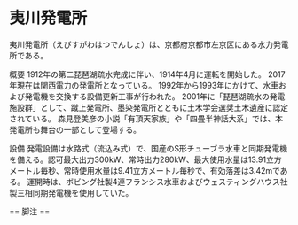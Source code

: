 # 夷川発電所

夷川発電所（えびすがわはつでんしょ）は、京都府京都市左京区にある水力発電所である。

概要
1912年の第二琵琶湖疏水完成に伴い、1914年4月に運転を開始した。
2017年現在は関西電力の発電所となっている。
1992年から1993年にかけて、水車および発電機を交換する設備更新工事が行われた。
2001年に「琵琶湖疏水の発電施設群」として、蹴上発電所、墨染発電所とともに土木学会選奨土木遺産に認定されている。
森見登美彦の小説「有頂天家族」や「四畳半神話大系」では、本発電所も舞台の一部として登場する。

設備
発電設備は水路式（流込み式）で、国産のS形チューブラ水車と同期発電機を備える。認可最大出力300kW、常時出力280kW、最大使用水量は13.91立方メートル毎秒、常時使用水量は9.41立方メートル毎秒で、有効落差は3.42mである。
運開時は、ボビング社製4連フランシス水車およびウェスティングハウス社製三相同期発電機を使用していた。


== 脚注 ==